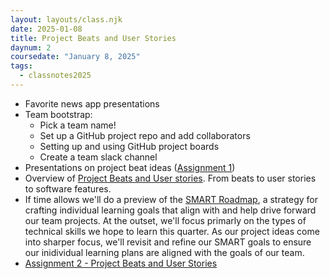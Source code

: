 ```yaml
---
layout: layouts/class.njk
date: 2025-01-08
title: Project Beats and User Stories
daynum: 2
coursedate: "January 8, 2025"
tags:
  - classnotes2025
---
```


* Favorite news app presentations
* Team bootstrap:
  * Pick a team name!
  * Set up a GitHub project repo and add collaborators
  * Setting up and using GitHub project boards
  * Create a team slack channel
* Presentations on project beat ideas ([Assignment 1](../../assignments/1/))
* Overview of [Project Beats and User stories](../../topics/beats_and_user_stories/). From beats to user stories to software features.
* If time allows we'll do a preview of the [SMART Roadmap](../../topics/smart_roadmap/), a strategy for crafting individual learning goals that align with and help drive forward our team projects. At the outset, we'll focus primarly on the types of technical skills we hope to learn this quarter.  As our project ideas come into sharper focus, we'll revisit and refine our SMART goals to ensure our inidividual learning plans are aligned with the goals of our team.
* [Assignment 2 - Project Beats and User Stories](../../assignments/2/)
